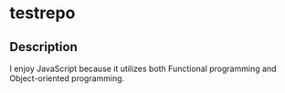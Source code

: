 # testrepo

## Description

I enjoy JavaScript because it utilizes both Functional programming and Object-oriented programming.